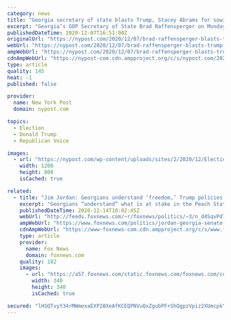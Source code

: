 ```yaml
---
category: news
title: "Georgia secretary of state blasts Trump, Stacey Abrams for sowing election doubt"
excerpt: "Georgia’s GOP Secretary of State Brad Raffensperger on Monday criticized both President Trump and Democratic darling Stacey Abrams for casting doubt on the election process as the Peach"
publishedDateTime: 2020-12-07T16:51:00Z
originalUrl: "https://nypost.com/2020/12/07/brad-raffensperger-blasts-trump-abrams-for-sewing-election-doubt/"
webUrl: "https://nypost.com/2020/12/07/brad-raffensperger-blasts-trump-abrams-for-sewing-election-doubt/"
ampWebUrl: "https://nypost.com/2020/12/07/brad-raffensperger-blasts-trump-abrams-for-sewing-election-doubt/amp/"
cdnAmpWebUrl: "https://nypost-com.cdn.ampproject.org/c/s/nypost.com/2020/12/07/brad-raffensperger-blasts-trump-abrams-for-sewing-election-doubt/amp/"
type: article
quality: 145
heat: -1
published: false

provider:
  name: New York Post
  domain: nypost.com

topics:
  - Election
  - Donald Trump
  - Republican Voice

images:
  - url: "https://nypost.com/wp-content/uploads/sites/2/2020/12/Election-2020-Georgia.jpg?quality=90&strip=all&w=1200"
    width: 1200
    height: 800
    isCached: true

related:
  - title: "Jim Jordan: Georgians understand ‘freedom,’ Trump policies at stake in Senate elections"
    excerpt: "Georgians “understand” what is at stake in the Peach State’s upcoming Senate runoff elections, Rep. Jim Jordan, R-Ohio, said on Monday."
    publishedDateTime: 2020-12-14T18:02:45Z
    webUrl: "http://feeds.foxnews.com/~r/foxnews/politics/~3/n_d4SqvPd7E/jordan-georgia-senate-runoff-election-freedom-trump"
    ampWebUrl: "https://www.foxnews.com/politics/jordan-georgia-senate-runoff-election-freedom-trump.amp"
    cdnAmpWebUrl: "https://www-foxnews-com.cdn.ampproject.org/c/s/www.foxnews.com/politics/jordan-georgia-senate-runoff-election-freedom-trump.amp"
    type: article
    provider:
      name: Fox News
      domain: foxnews.com
    quality: 182
    images:
      - url: "https://a57.foxnews.com/static.foxnews.com/foxnews.com/content/uploads/2020/10/340/340/image-5.png?ve=1&tl=1"
        width: 340
        height: 340
        isCached: true

secured: "lHSQTvyY34rMWmexaEXP20XeAfKCEQPNVuQxZgubPF+ShQgpzVpiz2XUmcpkYIRUCCSx2x8MYfuQj+RvYwxHajnVZd+r7RsCBvnMu2NM9tcVEZMfpXPDBCuKW1aZ48V0/OTZD3c9LewjJ9Hvh2I4uVZ7DpnrCAkvkMpm1VEHAP+3/ff4oq7FJA+CgFWflS9gDU2w/o0oj/9yXdocTMoBHITulcrcugJ4oOVH3ueSrksAt5M+KF4FiYLltbqqEb2aAYAa/QOtH5lD6B2tTom+AylVUwiXb3eRZUY6pYO7SkD/itS5NP5bGobrklpop0Y6QFwNtkKAC1KegMEA3SrWnTm/CFfwGQRwo5wliotGGe4=;fAC2nChhHJ3xhqVMggnWLA=="
---
```


